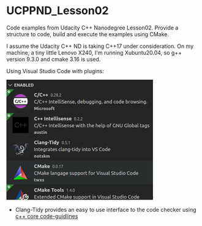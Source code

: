 # UCPPND_Lesson02
Code examples from Udacity C++ Nanodegree Lesson02. Provide a structure to code, build and execute the examples using CMake.

I assume the Udacity C++ ND is taking C++17 under consideration. On my machine, a tiny little Lenovo X240, I'm running Xubuntu20.04, so g++ version 9.3.0 and cmake 3.16 is used. 

Using Visual Studio Code with plugins:

![](static/code-plugins_cpp.png)

* Clang-Tidy provides an easy to use interface to the code checker using [c++ core code-guidlines](https://isocpp.github.io/CppCoreGuidelines/CppCoreGuidelines#Res-always)